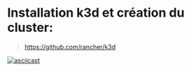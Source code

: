 # Installation k3d et création du cluster:

> https://github.com/rancher/k3d

[![asciicast](https://asciinema.org/a/JIgELGMGBydFVG3AK9VRwYaKD.svg)](https://asciinema.org/a/JIgELGMGBydFVG3AK9VRwYaKD)